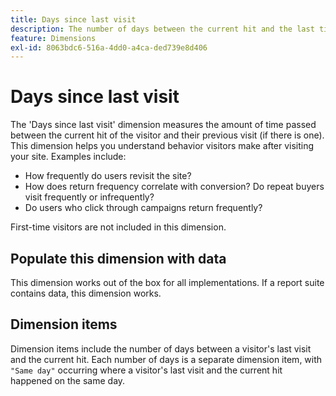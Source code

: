 ```yaml
---
title: Days since last visit
description: The number of days between the current hit and the last time they visited.
feature: Dimensions
exl-id: 8063bdc6-516a-4dd0-a4ca-ded739e8d406
---
```

# Days since last visit

The 'Days since last visit' dimension measures the amount of time passed between the current hit of the visitor and their previous visit (if there is one). This dimension helps you understand behavior visitors make after visiting your site. Examples include:

* How frequently do users revisit the site? 
* How does return frequency correlate with conversion? Do repeat buyers visit frequently or infrequently? 
* Do users who click through campaigns return frequently?

First-time visitors are not included in this dimension.

## Populate this dimension with data

This dimension works out of the box for all implementations. If a report suite contains data, this dimension works.

## Dimension items

Dimension items include the number of days between a visitor's last visit and the current hit. Each number of days is a separate dimension item, with `"Same day"` occurring where a visitor's last visit and the current hit happened on the same day.
